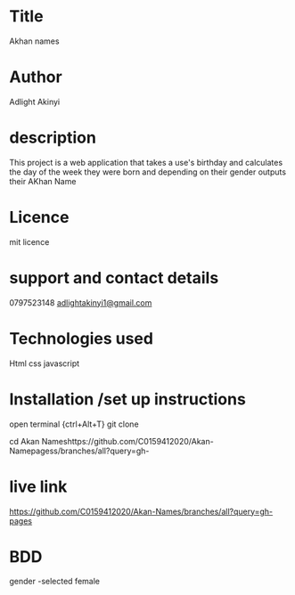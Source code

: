 # Title
Akhan names 
# Author
Adlight Akinyi
# description

This project is a web application that takes a use's birthday and calculates the day of the week they were born and depending on their gender outputs  their AKhan  Name
# Licence
mit licence
# support and contact details
0797523148
adlightakinyi1@gmail.com
# Technologies used
Html
css
javascript 


# Installation /set up instructions
open terminal {ctrl+Alt+T}
git clone 

cd Akan Nameshttps://github.com/C0159412020/Akan-Namepagess/branches/all?query=gh-
# live link

https://github.com/C0159412020/Akan-Names/branches/all?query=gh-pages
# BDD

gender -selected female


